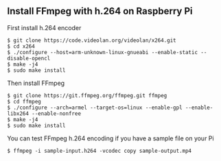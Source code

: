 ## Install FFmpeg with h.264 on Raspberry Pi

First install h.264 encoder

```
$ git clone https://code.videolan.org/videolan/x264.git
$ cd x264
$ ./configure --host=arm-unknown-linux-gnueabi --enable-static --disable-opencl
$ make -j4
$ sudo make install
```

Then install FFmpeg

```
$ git clone https://git.ffmpeg.org/ffmpeg.git ffmpeg
$ cd ffmpeg
$ ./configure --arch=armel --target-os=linux --enable-gpl --enable-libx264 --enable-nonfree
$ make -j4
$ sudo make install
```

You can test FFmpeg h.264 encoding if you have a sample file on your Pi

```
$ ffmpeg -i sample-input.h264 -vcodec copy sample-output.mp4
```

